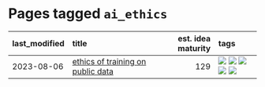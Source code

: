 # Pages tagged `ai_ethics`

|last_modified|title|est. idea maturity|tags
|:---|:---|---:|:---|
|2023-08-06|[ethics of training on public data](../ethics_of_public_data.md)|129|[![](https://img.shields.io/badge/tag-ai_ethics-7fe3bd)](../tags/ai_ethics.md) [![](https://img.shields.io/badge/tag-ethics-1dc0d1)](../tags/ethics.md) [![](https://img.shields.io/badge/tag-fair_use-4d5a4)](../tags/fair_use.md) [![](https://img.shields.io/badge/tag-philosophy-77485f)](../tags/philosophy.md) [![](https://img.shields.io/badge/tag-remix_culture-e168be)](../tags/remix_culture.md)|